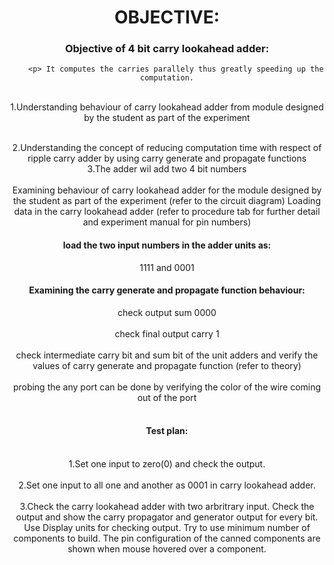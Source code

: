 <!doctype html>
<html> 

<head>
<title> VIRTUAL LAB </title>
<link rel="stylesheet" type="text/css" href="css/style3.css"> 




</head>

<body>
<header>



 <a name="OBJECTIVE"><h1>OBJECTIVE:</h1><h3> Objective of 4 bit carry lookahead adder:</h3>

        <p> It computes the carries parallely thus greatly speeding up the computation.
 <br>1.Understanding behaviour of carry lookahead adder from module designed by the student as part of the experiment<br>

<br>2.Understanding the concept of reducing computation time with respect of ripple carry adder by using carry generate and propagate functions
<br>3.The adder wil add two 4 bit numbers<br>
<br>Examining behaviour of carry lookahead adder for the module designed by the student as part of the experiment (refer to the circuit diagram)
Loading data in the carry lookahead adder (refer to procedure tab for further detail and experiment manual for pin numbers)<br>
<h4>load the two input numbers in the adder units as:</h4>
1111 and 0001
<h4>Examining the carry generate and propagate function behaviour:</h4>
check output sum 0000
<br>
<br>check final output carry 1<br>
<br>check intermediate carry bit and sum bit of the unit adders and verify the values of carry generate and propagate function (refer to theory)<br>
<br>probing the any port can be done by verifying the color of the wire coming out of the port<br>
<br>

<h4>Test plan:</h4>
<br>1.Set one input to zero(0) and check the output.<br>
<br>2.Set one input to all one and another as 0001 in carry lookahead adder.<br>
<br>3.Check the carry lookahead adder with two arbritrary input. Check the output and show the carry propagator and generator output for every bit.
Use Display units for checking output. Try to use minimum number of components to build. The pin configuration of the canned components are shown when mouse hovered over a component.<br>

</h4></a> </p>
</body>
</html>
